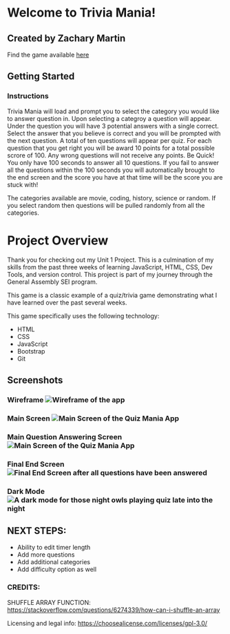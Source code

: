 # Welcome to Trivia Mania!
## Created by Zachary Martin
Find the game available [here](https://trivia-mania.netlify.app/)

## Getting Started
### Instructions
Trivia Mania will load and prompt you to select the category you would like to answer question in. Upon selecting a categroy a question will appear. Under the question you will have 3 potential answers with a single correct. Select the answer that you believe is correct and you will be prompted with the next question. A total of ten questions will appear per quiz. For each question that you get right you will be award 10 points for a total possible scrore of 100. Any wrong questions will not receive any points. Be Quick! You only have 100 seconds to answer all 10 questions. If you fail to answer all the questions within the 100 seconds you will automatically brought to the end screen and the score you have at that time will be the score you are stuck with!

The categories available are movie, coding, history, science or random. If you select random then questions will be pulled randomly from all the categories.

# Project Overview
Thank you for checking out my Unit 1 Project. This is a culmination of my skills from the past three weeks of learning JavaScript, HTML, CSS, Dev Tools, and version control. This project is part of my journey through the General Assembly SEI program.

This game is a classic example of a quiz/trivia game demonstrating what I have learned over the past several weeks.

This game specifically uses the following technology:
* HTML
* CSS
* JavaScript
* Bootstrap
* Git

## Screenshots
### Wireframe ![Wireframe of the app](https://i.imgur.com/leXiUIO.png)

### Main Screen ![Main Screen of the Quiz Mania App](https://i.imgur.com/LpsyGYf.png)
### Main Question Answering Screen ![Main Screen of the Quiz Mania App](https://i.imgur.com/NVJcj8X.png)
### Final End Screen ![Final End Screen after all questions have been answered](https://i.imgur.com/DaGV7pr.png)
### Dark Mode ![A dark mode for those night owls playing quiz late into the night](https://i.imgur.com/l1hB1xQ.png)

## NEXT STEPS:
* Ability to edit timer length
* Add more questions
* Add additional categories
* Add difficulty option as well

### CREDITS:
SHUFFLE ARRAY FUNCTION: https://stackoverflow.com/questions/6274339/how-can-i-shuffle-an-array

Licensing and legal info: https://choosealicense.com/licenses/gpl-3.0/
